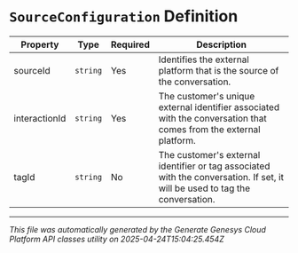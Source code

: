 # `SourceConfiguration` Definition

| Property | Type | Required | Description |
|----------|------|----------|-------------|
| sourceId | `string` | Yes | Identifies the external platform that is the source of the conversation. |
| interactionId | `string` | Yes | The customer's unique external identifier associated with the conversation that comes from the external platform. |
| tagId | `string` | No | The customer's external identifier or tag associated with the conversation. If set, it will be used to tag the conversation. |

---

*This file was automatically generated by the Generate Genesys Cloud Platform API classes utility on 2025-04-24T15:04:25.454Z*